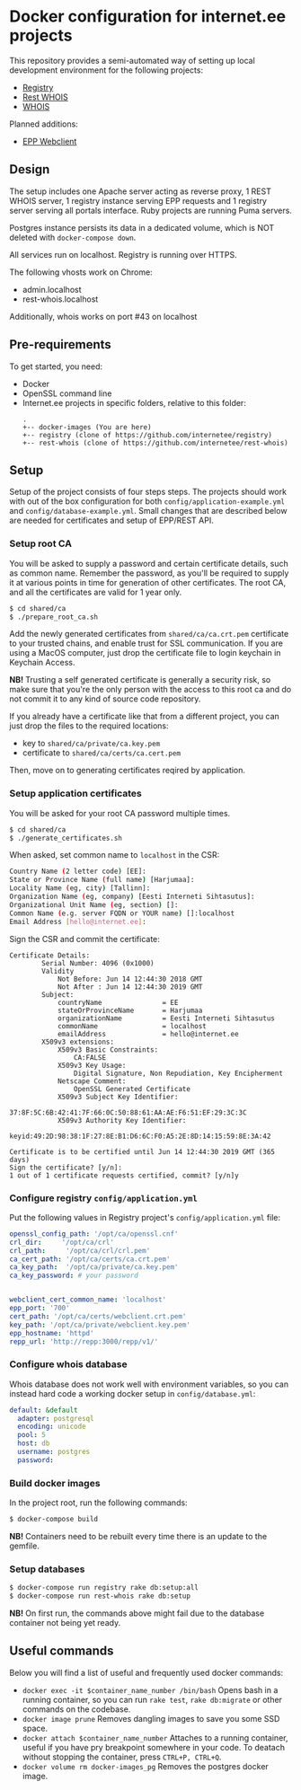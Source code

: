 # Docker configuration for internet.ee projects

This repository provides a semi-automated way of setting up local development
environment for the following projects:

  * [Registry](https://github.com/internetee/registry)
  * [Rest WHOIS](https://github.com/internetee/rest-whois)
  * [WHOIS](https://github.com/internetee/whois)

Planned additions:

  *  [EPP Webclient](https://github.com/internetee/epp)

## Design

The setup includes one Apache server acting as reverse proxy, 1 REST WHOIS
server, 1 registry instance serving EPP requests and 1 registry server serving
all portals interface. Ruby projects are running Puma servers.

Postgres instance persists its data in a dedicated volume, which is NOT deleted
with `docker-compose down`.

All services run on localhost. Registry is running over HTTPS.

The following vhosts work on Chrome:
  * admin.localhost
  * rest-whois.localhost

Additionally, whois works on port #43 on localhost

## Pre-requirements

To get started, you need:

  * Docker
  * OpenSSL command line
  * Internet.ee projects in specific folders, relative to this folder:
    ```
    .
    +-- docker-images (You are here)
    +-- registry (clone of https://github.com/internetee/registry)
    +-- rest-whois (clone of https://github.com/internetee/rest-whois)
    ```


## Setup

Setup of the project consists of four steps steps. The projects should work with
out of the box configuration for both `config/application-example.yml` and
`config/database-example.yml`. Small changes that are described below are
needed for certificates and setup of EPP/REST API.

### Setup root CA

You will be asked to supply a password and certain certificate details, such as
common name. Remember the password, as you'll be required to supply it at
various points in time for generation of other certificates. The root CA, and
all the certificates are valid for 1 year only.

  ```bash
  $ cd shared/ca
  $ ./prepare_root_ca.sh
  ```

Add the newly generated certificates from `shared/ca/ca.crt.pem` certificate to
your trusted chains, and enable trust for SSL communication. If you are using a
MacOS computer, just drop the certificate file to login keychain in Keychain
Access.

__NB!__ Trusting a self generated certificate is generally a security risk, so
make sure that you're the only person with the access to this root ca and do not
commit it to any kind of source code repository.

If you already have a certificate like that from a different project, you can
just drop the files to the required locations:

  * key to `shared/ca/private/ca.key.pem`
  * certificate to `shared/ca/certs/ca.cert.pem`

Then, move on to generating certificates reqired by application.

### Setup application certificates

You will be asked for your root CA password multiple times.

  ```bash
  $ cd shared/ca
  $ ./generate_certificates.sh
  ```

When asked, set common name to `localhost` in the CSR:

```bash
Country Name (2 letter code) [EE]:
State or Province Name (full name) [Harjumaa]:
Locality Name (eg, city) [Tallinn]:
Organization Name (eg, company) [Eesti Interneti Sihtasutus]:
Organizational Unit Name (eg, section) []:
Common Name (e.g. server FQDN or YOUR name) []:localhost
Email Address [hello@internet.ee]:
```

Sign the CSR and commit the certificate:

```
Certificate Details:
        Serial Number: 4096 (0x1000)
        Validity
            Not Before: Jun 14 12:44:30 2018 GMT
            Not After : Jun 14 12:44:30 2019 GMT
        Subject:
            countryName               = EE
            stateOrProvinceName       = Harjumaa
            organizationName          = Eesti Interneti Sihtasutus
            commonName                = localhost
            emailAddress              = hello@internet.ee
        X509v3 extensions:
            X509v3 Basic Constraints:
                CA:FALSE
            X509v3 Key Usage:
                Digital Signature, Non Repudiation, Key Encipherment
            Netscape Comment:
                OpenSSL Generated Certificate
            X509v3 Subject Key Identifier:
                37:8F:5C:6B:42:41:7F:66:0C:50:88:61:AA:AE:F6:51:EF:29:3C:3C
            X509v3 Authority Key Identifier:
                keyid:49:2D:98:38:1F:27:8E:B1:D6:6C:F0:A5:2E:8D:14:15:59:8E:3A:42

Certificate is to be certified until Jun 14 12:44:30 2019 GMT (365 days)
Sign the certificate? [y/n]:
1 out of 1 certificate requests certified, commit? [y/n]y
```

### Configure registry `config/application.yml`

Put the following values in Registry project's `config/application.yml` file:

```yaml
openssl_config_path: '/opt/ca/openssl.cnf'
crl_dir:     '/opt/ca/crl'
crl_path:     '/opt/ca/crl/crl.pem'
ca_cert_path: '/opt/ca/certs/ca.crt.pem'
ca_key_path:  '/opt/ca/private/ca.key.pem'
ca_key_password: # your password


webclient_cert_common_name: 'localhost'
epp_port: '700'
cert_path: '/opt/ca/certs/webclient.crt.pem'
key_path: '/opt/ca/private/webclient.key.pem'
epp_hostname: 'httpd'
repp_url: 'http://repp:3000/repp/v1/'
```

### Configure whois database

Whois database does not work well with environment variables, so you can instead
hard code a working docker setup in `config/database.yml`:

```yaml
default: &default
  adapter: postgresql
  encoding: unicode
  pool: 5
  host: db
  username: postgres
  password:
```

### Build docker images

In the project root, run the following commands:

```bash
$ docker-compose build
```

__NB!__ Containers need to be rebuilt every time there is an update to the
gemfile.

### Setup databases

```bash
$ docker-compose run registry rake db:setup:all
$ docker-compose run rest-whois rake db:setup
```

__NB!__ On first run, the commands above might fail due to the database
container not being yet ready.

## Useful commands

Below you will find a list of useful and frequently used docker commands:

  * `docker exec -it $container_name_number /bin/bash` Opens bash in a running
  container, so you can run `rake test`, `rake db:migrate` or other commands on
  the codebase.
  * `docker image prune` Removes dangling images to save you some SSD space.
  * `docker attach $container_name_number` Attaches to a running container,
  useful if you have pry breakpoint somewhere in your code. To deatach
  without stopping the container, press `CTRL+P, CTRL+Q`.
  * `docker volume rm docker-images_pg` Removes the postgres docker image.
